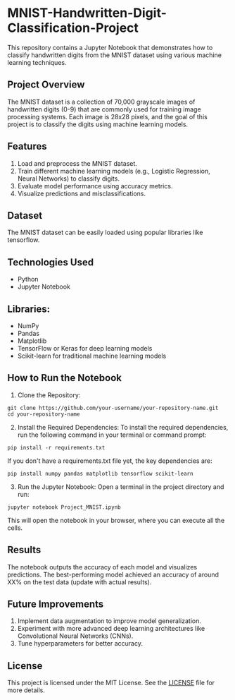 # MNIST-Handwritten-Digit-Classification-Project
This repository contains a Jupyter Notebook that demonstrates how to classify handwritten digits from the MNIST dataset using various machine learning techniques.

## Project Overview
The MNIST dataset is a collection of 70,000 grayscale images of handwritten digits (0-9) that are commonly used for training image processing systems. Each image is 28x28 pixels, and the goal of this project is to classify the digits using machine learning models.

## Features
1. Load and preprocess the MNIST dataset.
2. Train different machine learning models (e.g., Logistic Regression, Neural Networks) to classify digits.
3. Evaluate model performance using accuracy metrics.
4. Visualize predictions and misclassifications.

## Dataset
The MNIST dataset can be easily loaded using popular libraries like tensorflow.

## Technologies Used
- Python
- Jupyter Notebook

## Libraries:
- NumPy
- Pandas
- Matplotlib
- TensorFlow or Keras for deep learning models
- Scikit-learn for traditional machine learning models

## How to Run the Notebook
1. Clone the Repository:
```console
git clone https://github.com/your-username/your-repository-name.git
cd your-repository-name
```

2. Install the Required Dependencies:
To install the required dependencies, run the following command in your terminal or command prompt:
```console
pip install -r requirements.txt
```
If you don't have a requirements.txt file yet, the key dependencies are:
```console
pip install numpy pandas matplotlib tensorflow scikit-learn
```

3. Run the Jupyter Notebook:
Open a terminal in the project directory and run:
```console
jupyter notebook Project_MNIST.ipynb
```
This will open the notebook in your browser, where you can execute all the cells.

## Results
The notebook outputs the accuracy of each model and visualizes predictions. The best-performing model achieved an accuracy of around XX% on the test data (update with actual results).

## Future Improvements
1. Implement data augmentation to improve model generalization.
2. Experiment with more advanced deep learning architectures like Convolutional Neural Networks (CNNs).
3. Tune hyperparameters for better accuracy.

## License
This project is licensed under the MIT License. See the [LICENSE](./LICENSE.txt) file for more details.
